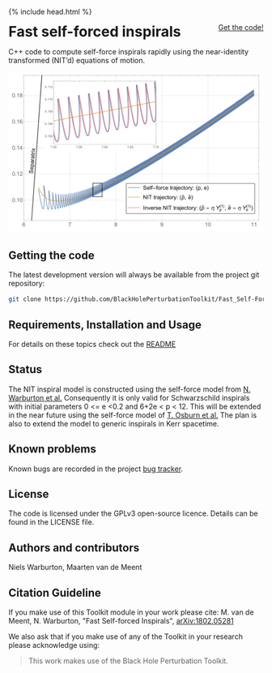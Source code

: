 {% include head.html %}

<p>
 <h1 style="display:inline">Fast self-forced inspirals</h1> <span style="float:right;"><a href="{{ site.github.repository_url }}" class = "code_btn">Get the code!</a></span>
</p>

C++ code to compute self-force inspirals rapidly using the near-identity transformed (NIT’d) equations of motion.


![NIT phase space inspiral](phase_space_inspiral.png)

## Getting the code

The latest development version will always be available from the project git
repository:

```bash
git clone https://github.com/BlackHolePerturbationToolkit/Fast_Self-Forced_Inspirals.git
```

## Requirements, Installation and Usage

For details on these topics check out the [README](https://github.com/BlackHolePerturbationToolkit/Fast_Self-Forced_Inspirals/blob/master/README.md)

## Status

The NIT inspiral model is constructed using the self-force model from [N. Warburton et al.](https://arxiv.org/abs/1111.6908) Consequently it is only valid for Schwarzschild inspirals with initial parameters 0 <= e <0.2 and 6+2e < p < 12. This will be extended in the near future using the self-force model of [T. Osburn et al.](https://arxiv.org/abs/1511.01498) The plan is also to extend the model to generic inspirals in Kerr spacetime.

## Known problems

Known bugs are recorded in the project [bug tracker](https://github.com/BlackHolePerturbationToolkit/Fast_Self-Forced_Inspirals/issues).

## License

The code is licensed under the GPLv3 open-source licence. Details can be found in the LICENSE file.

## Authors and contributors

Niels Warburton, Maarten van de Meent    


## Citation Guideline

If you make use of this Toolkit module in your work please cite: M. van de Meent, N. Warburton, "Fast Self-forced Inspirals", [arXiv:1802.05281](https://arxiv.org/abs/1802.05281)

We also ask that if you make use of any of the Toolkit in your research please acknowledge using:

> This work makes use of the Black Hole Perturbation Toolkit.
